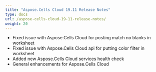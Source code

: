 ```yaml
---
title: "Aspose.Cells Cloud 19.11 Release Notes"
type: docs
url: /aspose-cells-cloud-19-11-release-notes/
weight: 20
---
```


- Fixed issue with Aspose.Cells Cloud for posting match no blanks in worksheet
- Fixed issue with Aspose.Cells Cloud api for putting color filter in worksheet
- Added new Aspose.Cells Cloud services health check
- General enhancements for Aspose.Cells Cloud
